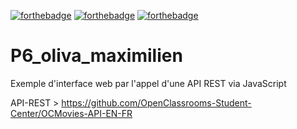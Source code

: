 [![forthebadge](https://forthebadge.com/images/badges/uses-html.svg)](https://forthebadge.com)
[![forthebadge](https://forthebadge.com/images/badges/uses-css.svg)](https://forthebadge.com)
[![forthebadge](https://forthebadge.com/images/badges/made-with-javascript.svg)](https://forthebadge.com)  

# P6_oliva_maximilien
 
Exemple d'interface web par l'appel d'une API REST via JavaScript

API-REST > https://github.com/OpenClassrooms-Student-Center/OCMovies-API-EN-FR